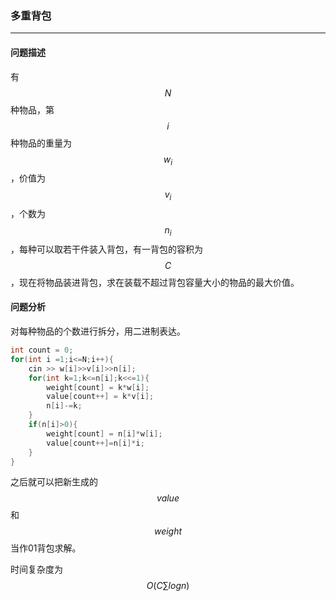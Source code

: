 ### 多重背包

---

#### 问题描述

有$$N$$种物品，第$$i$$种物品的重量为$$w_{i}$$，价值为$$v_{i}$$，个数为$$n_i$$，每种可以取若干件装入背包，有一背包的容积为$$C$$，现在将物品装进背包，求在装载不超过背包容量大小的物品的最大价值。

#### 问题分析

对每种物品的个数进行拆分，用二进制表达。

```cpp
int count = 0;
for(int i =1;i<=N;i++){
    cin >> w[i]>>v[i]>>n[i];
    for(int k=1;k<=n[i];k<<=1){
        weight[count] = k*w[i];
        value[count++] = k*v[i];      
        n[i]-=k;
    }
    if(n[i]>0){
        weight[count] = n[i]*w[i];
        value[count++]=n[i]*i;
    }
}
```

之后就可以把新生成的$$value$$和$$weight$$当作01背包求解。

时间复杂度为$$O(C \sum logn)$$

